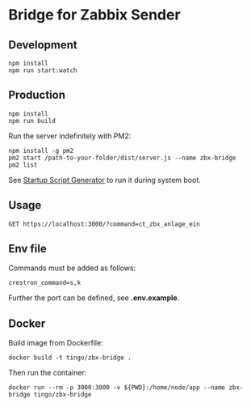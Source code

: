 # Bridge for Zabbix Sender

## Development
```
npm install
npm run start:watch
```

## Production
```
npm install
npm run build
```

Run the server indefinitely with PM2:
```
npm install -g pm2
pm2 start /path-to-your-folder/dist/server.js --name zbx-bridge
pm2 list
```
See [Startup Script Generator](https://pm2.keymetrics.io/docs/usage/startup/) to run it during system boot.

## Usage
```
GET https://localhost:3000/?command=ct_zbx_anlage_ein
```

## Env file
Commands must be added as follows:
```
crestron_command=s,k
```
Further the port can be defined, see **.env.example**.

## Docker
Build image from Dockerfile:
```
docker build -t tingo/zbx-bridge .
```
Then run the container:
```
docker run --rm -p 3000:3000 -v ${PWD}:/home/node/app --name zbx-bridge tingo/zbx-bridge
```
